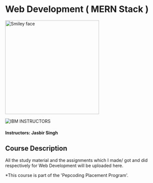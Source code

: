 # Web Development ( MERN Stack )

<img src="https://www.pepcoding.com/images/logo.png" alt="Smiley face" height="300" width="300">

![IBM](http://i.imgur.com/Qktqnu1.png) INSTRUCTORS
#### Instructors: Jasbir Singh

## Course Description

All the study material and the assignments which I made/ got and did respectively for Web Development will be uploaded here.

*This course is part of the 'Pepcoding Placement Program'.

